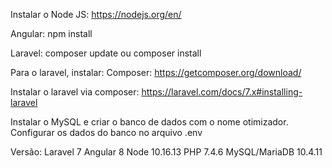 
Instalar o Node JS: https://nodejs.org/en/

Angular: npm install

Laravel: composer update ou composer install

Para o laravel, instalar:
Composer: https://getcomposer.org/download/

Instalar o laravel via composer: https://laravel.com/docs/7.x#installing-laravel

Instalar o MySQL e criar o banco de dados com o nome otimizador.
Configurar os dados do banco no arquivo .env


Versão:
Laravel 7
Angular 8
Node 10.16.13
PHP 7.4.6
MySQL/MariaDB 10.4.11
